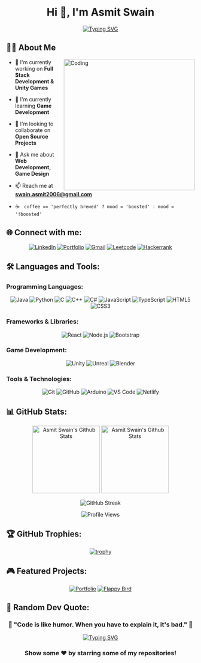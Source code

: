 <h1 align="center"> Hi 👋, I'm Asmit Swain</h1>

<div align="center">
  
[![Typing SVG](https://readme-typing-svg.herokuapp.com?font=Fira+Code&size=30&duration=3000&pause=1000&color=2E9EF7&center=true&vCenter=true&width=600&lines=Full+Stack+Developer;Unity+Game+Creator;Passionate+Learner;Open+Source+Enthusiast)](https://git.io/typing-svg)

</div>


## 👨‍💻 About Me


<img align="right" alt="Coding" width="350" src="https://github.com/devSouvik/devSouvik/blob/master/gif4.gif">

- 🔭 I'm currently working on **Full Stack Development & Unity Games**

- 🌱 I'm currently learning **Game Development**

- 👯 I'm looking to collaborate on **Open Source Projects**

- 💬 Ask me about **Web Development, Game Design**

- 📫 Reach me at **swain.asmit2006@gmail.com**

- ☕ &nbsp; `coffee == 'perfectly brewed' ? mood = 'boosted' : mood = '!boosted'`


## 🌐 Connect with me:

<div align="center">

[![LinkedIn](https://img.shields.io/badge/LinkedIn-0077B5?style=for-the-badge&logo=linkedin&logoColor=white)](https://www.linkedin.com/in/asmit-swain27a15)
[![Portfolio](https://img.shields.io/badge/Portfolio-FF5722?style=for-the-badge&logo=todoist&logoColor=white)](https://portfolio-asmit-swain.netlify.app/)
[![Gmail](https://img.shields.io/badge/Gmail-D14836?style=for-the-badge&logo=gmail&logoColor=white)](mailto:swain.asmit2006@gmail.com)
[![Leetcode](https://img.shields.io/badge/LeetCode-FFA116?style=for-the-badge&logo=leetcode&logoColor=black)](https://leetcode.com/u/Asmit_Swain/)
[![Hackerrank](https://img.shields.io/badge/HackerRank-2EC866?style=for-the-badge&logo=hackerrank&logoColor=white)](https://www.hackerrank.com/profile/Asmit_Swain_5153)

</div>

## 🛠️ Languages and Tools:

### Programming Languages:
<div align="center">

![Java](https://img.shields.io/badge/Java-007396?style=for-the-badge&logo=java&logoColor=white)
![Python](https://img.shields.io/badge/Python-3776AB?style=for-the-badge&logo=python&logoColor=white)
![C](https://img.shields.io/badge/C-00599C?style=for-the-badge&logo=c&logoColor=white)
![C++](https://img.shields.io/badge/C++-00599C?style=for-the-badge&logo=cplusplus&logoColor=white)
![C#](https://img.shields.io/badge/C%23-239120?style=for-the-badge&logo=c-sharp&logoColor=white)
![JavaScript](https://img.shields.io/badge/JavaScript-F7DF1E?style=for-the-badge&logo=javascript&logoColor=black)
![TypeScript](https://img.shields.io/badge/TypeScript-007ACC?style=for-the-badge&logo=typescript&logoColor=white)
![HTML5](https://img.shields.io/badge/HTML5-E34F26?style=for-the-badge&logo=html5&logoColor=white)
![CSS3](https://img.shields.io/badge/CSS3-1572B6?style=for-the-badge&logo=css3&logoColor=white)

</div>

### Frameworks & Libraries:
<div align="center">

![React](https://img.shields.io/badge/React-20232A?style=for-the-badge&logo=react&logoColor=61DAFB)
![Node.js](https://img.shields.io/badge/Node.js-43853D?style=for-the-badge&logo=node.js&logoColor=white)
![Bootstrap](https://img.shields.io/badge/Bootstrap-563D7C?style=for-the-badge&logo=bootstrap&logoColor=white)

</div>

### Game Development:
<div align="center">

![Unity](https://img.shields.io/badge/Unity-100000?style=for-the-badge&logo=unity&logoColor=white)
![Unreal](https://img.shields.io/badge/Unreal%20Engine-313131?style=for-the-badge&logo=unrealengine&logoColor=white)
![Blender](https://img.shields.io/badge/Blender-F5792A?style=for-the-badge&logo=blender&logoColor=white)



</div>

### Tools & Technologies:
<div align="center">

![Git](https://img.shields.io/badge/GIT-E44C30?style=for-the-badge&logo=git&logoColor=white)
![GitHub](https://img.shields.io/badge/GitHub-100000?style=for-the-badge&logo=github&logoColor=white)
![Arduino](https://img.shields.io/badge/Arduino-00979D?style=for-the-badge&logo=arduino&logoColor=white)
![VS Code](https://img.shields.io/badge/Visual_Studio_Code-0078D4?style=for-the-badge&logo=visual%20studio%20code&logoColor=white)
![Netlify](https://img.shields.io/badge/Netlify-00C7B7?style=for-the-badge&logo=netlify&logoColor=black)


</div>

## 📊 GitHub Stats:

<div align="center">

<img height="180em" src="https://github-readme-stats.vercel.app/api?username=AsmitSwain27&show_icons=true&count_private=true&line_height=20&title_color=7A7ADB&icon_color=2234AE&text_color=D3D3D3&bg_color=0,000000,130F40" alt="Asmit Swain's Github Stats"/> <!--theme=tokyonight&hide_border=true&bg_color=0D1117"-->
<img height="180em" src="https://github-readme-stats.vercel.app/api/top-langs/?username=AsmitSwain27&layout=compact&langs_count=8&line_height=20&title_color=7A7ADB&icon_color=2234AE&text_color=D3D3D3&bg_color=0,000000,130F40" alt="Asmit Swain's Github Stats"/> <!--theme=tokyonight&hide_border=true&bg_color=0D1117"-->
</div>

<div align="center">

![GitHub Streak](https://github-readme-streak-stats.herokuapp.com/?user=AsmitSwain27&theme=tokyonight&hide_border=true&background=0D1117)

</div>

<div align="center">

![Profile Views](https://komarev.com/ghpvc/?username=AsmitSwain27&label=Profile%20views&color=0e75b6&style=flat)

</div>

## 🏆 GitHub Trophies:

<div align="center">

[![trophy](https://github-profile-trophy.vercel.app/?username=AsmitSwain27&theme=onedark&no-frame=true&margin-w=15&margin-h=15)](https://github.com/ryo-ma/github-profile-trophy)

</div>

<!--
## 📈 Activity Graph:

<div align="center">

[![Asmit's github activity graph](https://github-readme-activity-graph.vercel.app/graph?username=AsmitSwain27&theme=tokyo-night&hide_border=true&bg_color=0D1117)](https://github.com/ashutosh00710/github-readme-activity-graph)

</div>

---

## 🐍 Contribution Snake:

<div align="center">

<picture>
  <source media="(prefers-color-scheme: dark)" srcset="https://raw.githubusercontent.com/AsmitSwain27/AsmitSwain27/output/github-contribution-grid-snake-dark.svg">
  <source media="(prefers-color-scheme: light)" srcset="https://raw.githubusercontent.com/AsmitSwain27/AsmitSwain27/output/github-contribution-grid-snake.svg">
  <img alt="github contribution grid snake animation" src="https://raw.githubusercontent.com/AsmitSwain27/AsmitSwain27/output/github-contribution-grid-snake.svg">
</picture>

</div>

---
-->

## 🎮 Featured Projects:

<div align="center">

[![Portfolio](https://github-readme-stats.vercel.app/api/pin/?username=AsmitSwain27&repo=Portfolio-Asmit_Swain&theme=tokyonight&hide_border=true&bg_color=0D1117)](https://github.com/AsmitSwain27/Portfolio-Asmit_Swain)
[![Flappy Bird](https://github-readme-stats.vercel.app/api/pin/?username=AsmitSwain27&repo=Flappy-Bird&theme=tokyonight&hide_border=true&bg_color=0D1117)](https://github.com/AsmitSwain27/Flappy-Bird)

</div>

## 💭 Random Dev Quote:

<!--
<div align="center">

![Quote](https://quotes-github-readme.vercel.app/api?type=horizontal&theme=tokyonight)

</div>
-->
<div align="center">

### 🌟 "Code is like humor. When you have to explain it, it's bad." 🌟

[![Typing SVG](https://readme-typing-svg.herokuapp.com?font=Fira+Code&size=20&duration=3000&pause=1000&color=2E9EF7&center=true&vCenter=true&width=600&lines=Thanks+for+visiting!;Let's+connect+and+build+amazing+things+together!;Happy+Coding!+%F0%9F%9A%80)](https://git.io/typing-svg)

### Show some ❤️ by starring some of my repositories!

</div>
